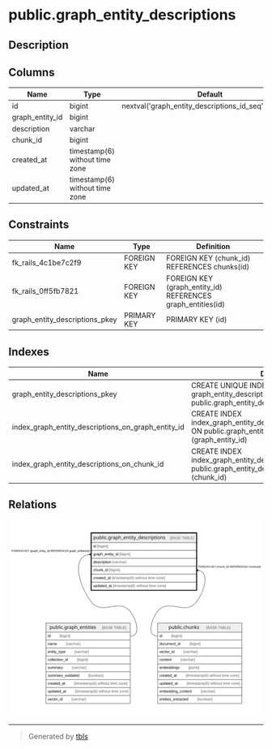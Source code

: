 # public.graph_entity_descriptions

## Description

## Columns

| Name | Type | Default | Nullable | Children | Parents | Comment |
| ---- | ---- | ------- | -------- | -------- | ------- | ------- |
| id | bigint | nextval('graph_entity_descriptions_id_seq'::regclass) | false |  |  |  |
| graph_entity_id | bigint |  | false |  | [public.graph_entities](public.graph_entities.md) |  |
| description | varchar |  | true |  |  |  |
| chunk_id | bigint |  | false |  | [public.chunks](public.chunks.md) |  |
| created_at | timestamp(6) without time zone |  | false |  |  |  |
| updated_at | timestamp(6) without time zone |  | false |  |  |  |

## Constraints

| Name | Type | Definition |
| ---- | ---- | ---------- |
| fk_rails_4c1be7c2f9 | FOREIGN KEY | FOREIGN KEY (chunk_id) REFERENCES chunks(id) |
| fk_rails_0ff5fb7821 | FOREIGN KEY | FOREIGN KEY (graph_entity_id) REFERENCES graph_entities(id) |
| graph_entity_descriptions_pkey | PRIMARY KEY | PRIMARY KEY (id) |

## Indexes

| Name | Definition |
| ---- | ---------- |
| graph_entity_descriptions_pkey | CREATE UNIQUE INDEX graph_entity_descriptions_pkey ON public.graph_entity_descriptions USING btree (id) |
| index_graph_entity_descriptions_on_graph_entity_id | CREATE INDEX index_graph_entity_descriptions_on_graph_entity_id ON public.graph_entity_descriptions USING btree (graph_entity_id) |
| index_graph_entity_descriptions_on_chunk_id | CREATE INDEX index_graph_entity_descriptions_on_chunk_id ON public.graph_entity_descriptions USING btree (chunk_id) |

## Relations

![er](public.graph_entity_descriptions.svg)

---

> Generated by [tbls](https://github.com/k1LoW/tbls)
